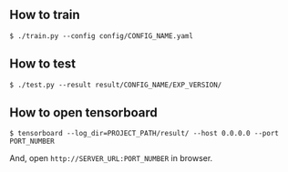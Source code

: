 ## How to train
```
$ ./train.py --config config/CONFIG_NAME.yaml
```
## How to test
```
$ ./test.py --result result/CONFIG_NAME/EXP_VERSION/
```
## How to open tensorboard
```
$ tensorboard --log_dir=PROJECT_PATH/result/ --host 0.0.0.0 --port PORT_NUMBER
```
And, open `http://SERVER_URL:PORT_NUMBER` in browser.